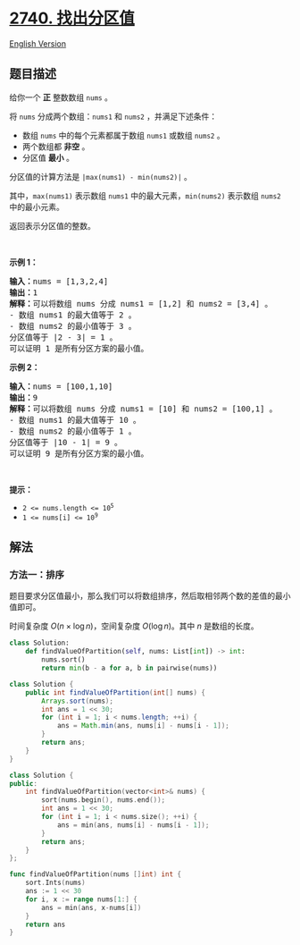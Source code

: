 # [2740. 找出分区值](https://leetcode.cn/problems/find-the-value-of-the-partition)

[English Version](/solution/2700-2799/2740.Find%20the%20Value%20of%20the%20Partition/README_EN.md)

<!-- tags:数组,排序 -->

<!-- difficulty:中等 -->

## 题目描述

<!-- 这里写题目描述 -->

<p>给你一个 <strong>正</strong> 整数数组 <code>nums</code> 。</p>

<p>将 <code>nums</code> 分成两个数组：<code>nums1</code> 和 <code>nums2</code> ，并满足下述条件：</p>

<ul>
	<li>数组 <code>nums</code> 中的每个元素都属于数组 <code>nums1</code> 或数组 <code>nums2</code> 。</li>
	<li>两个数组都 <strong>非空</strong> 。</li>
	<li>分区值 <strong>最小</strong> 。</li>
</ul>

<p>分区值的计算方法是 <code>|max(nums1) - min(nums2)|</code> 。</p>

<p>其中，<code>max(nums1)</code> 表示数组 <code>nums1</code> 中的最大元素，<code>min(nums2)</code> 表示数组 <code>nums2</code> 中的最小元素。</p>

<p>返回表示分区值的整数。</p>

<p>&nbsp;</p>

<p><strong>示例 1：</strong></p>

<pre><strong>输入：</strong>nums = [1,3,2,4]
<strong>输出：</strong>1
<strong>解释：</strong>可以将数组 nums 分成 nums1 = [1,2] 和 nums2 = [3,4] 。
- 数组 nums1 的最大值等于 2 。
- 数组 nums2 的最小值等于 3 。
分区值等于 |2 - 3| = 1 。
可以证明 1 是所有分区方案的最小值。
</pre>

<p><strong>示例 2：</strong></p>

<pre><strong>输入：</strong>nums = [100,1,10]
<strong>输出：</strong>9
<strong>解释：</strong>可以将数组 nums 分成 nums1 = [10] 和 nums2 = [100,1] 。 
- 数组 nums1 的最大值等于 10 。 
- 数组 nums2 的最小值等于 1 。 
分区值等于 |10 - 1| = 9 。 
可以证明 9 是所有分区方案的最小值。
</pre>

<p>&nbsp;</p>

<p><strong>提示：</strong></p>

<ul>
	<li><code>2 &lt;= nums.length &lt;= 10<sup>5</sup></code></li>
	<li><code>1 &lt;= nums[i] &lt;= 10<sup>9</sup></code></li>
</ul>

## 解法

### 方法一：排序

题目要求分区值最小，那么我们可以将数组排序，然后取相邻两个数的差值的最小值即可。

时间复杂度 $O(n \times \log n)$，空间复杂度 $O(\log n)$。其中 $n$ 是数组的长度。

<!-- tabs:start -->

```python
class Solution:
    def findValueOfPartition(self, nums: List[int]) -> int:
        nums.sort()
        return min(b - a for a, b in pairwise(nums))
```

```java
class Solution {
    public int findValueOfPartition(int[] nums) {
        Arrays.sort(nums);
        int ans = 1 << 30;
        for (int i = 1; i < nums.length; ++i) {
            ans = Math.min(ans, nums[i] - nums[i - 1]);
        }
        return ans;
    }
}
```

```cpp
class Solution {
public:
    int findValueOfPartition(vector<int>& nums) {
        sort(nums.begin(), nums.end());
        int ans = 1 << 30;
        for (int i = 1; i < nums.size(); ++i) {
            ans = min(ans, nums[i] - nums[i - 1]);
        }
        return ans;
    }
};
```

```go
func findValueOfPartition(nums []int) int {
	sort.Ints(nums)
	ans := 1 << 30
	for i, x := range nums[1:] {
		ans = min(ans, x-nums[i])
	}
	return ans
}
```

<!-- tabs:end -->

<!-- end -->
